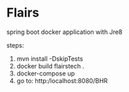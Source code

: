 # Flairs
 spring boot docker application with Jre8

steps:
1. mvn install -DskipTests
2. docker build flairstech .
3. docker-compose up
4. go to: http:/localhost:8080/BHR

